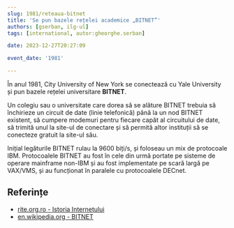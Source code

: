 ```yaml
---
slug: 1981/reteaua-bitnet
title: 'Se pun bazele rețelei academice „BITNET”'
authors: [gserban, ilg-ul]
tags: [international, autor:gheorghe.serban]

date: 2023-12-27T20:27:09

event_date: '1981'

---
```


În anul 1981, City University of New York se conectează cu Yale University
și pun bazele rețelei universitare **BITNET**.

<!-- truncate -->

Un colegiu sau o universitate care dorea să se alăture BITNET trebuia
să închirieze un circuit de date (linie telefonică) până la un nod BITNET
existent, să cumpere modemuri pentru fiecare capăt al circuitului de date,
să trimită unul la site-ul de conectare și să permită altor instituții
să se conecteze gratuit la site-ul său.

Inițial legăturile BITNET rulau la 9600 biți/s, și foloseau un mix de
protocoale IBM. Protocoalele BITNET au fost în cele din urmă portate
pe sisteme de operare mainframe non-IBM și au fost implementate pe scară
largă pe VAX/VMS, și au funcționat în paralele cu protocoalele DECnet.

## Referințe

- [rite.org.ro - Istoria Internetului](https://rite.org.ro/istoria-internetului/)
- [en.wikipedia.org - BITNET](https://en.wikipedia.org/wiki/BITNET)
